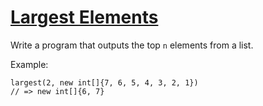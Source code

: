 # [Largest Elements](https://www.codewars.com/kata/largest-elements "https://www.codewars.com/kata/53d32bea2f2a21f666000256")

Write a program that outputs the top `n` elements from a list.

Example:

```
largest(2, new int[]{7, 6, 5, 4, 3, 2, 1})
// => new int[]{6, 7}
```